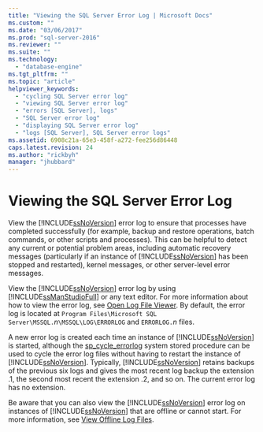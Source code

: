 ```yaml
---
title: "Viewing the SQL Server Error Log | Microsoft Docs"
ms.custom: ""
ms.date: "03/06/2017"
ms.prod: "sql-server-2016"
ms.reviewer: ""
ms.suite: ""
ms.technology: 
  - "database-engine"
ms.tgt_pltfrm: ""
ms.topic: "article"
helpviewer_keywords: 
  - "cycling SQL Server error log"
  - "viewing SQL Server error log"
  - "errors [SQL Server], logs"
  - "SQL Server error log"
  - "displaying SQL Server error log"
  - "logs [SQL Server], SQL Server error logs"
ms.assetid: 6908c21a-65e3-458f-a272-fee256d86448
caps.latest.revision: 24
ms.author: "rickbyh"
manager: "jhubbard"
---
```

# Viewing the SQL Server Error Log
  View the [!INCLUDE[ssNoVersion](../../advanced-analytics/r-services/includes/ssnoversion-md.md)] error log to ensure that processes have completed successfully (for example, backup and restore operations, batch commands, or other scripts and processes). This can be helpful to detect any current or potential problem areas, including automatic recovery messages (particularly if an instance of [!INCLUDE[ssNoVersion](../../advanced-analytics/r-services/includes/ssnoversion-md.md)] has been stopped and restarted), kernel messages, or other server-level error messages.  
  
 View the [!INCLUDE[ssNoVersion](../../advanced-analytics/r-services/includes/ssnoversion-md.md)] error log by using [!INCLUDE[ssManStudioFull](../../advanced-analytics/r-services/includes/ssmanstudiofull-md.md)] or any text editor. For more information about how to view the error log, see [Open Log File Viewer](../../relational-databases/logs/open-log-file-viewer.md). By default, the error log is located at `Program Files\Microsoft SQL Server\MSSQL.`*n*`\MSSQL\LOG\ERRORLOG` and `ERRORLOG.`*n* files.  
  
 A new error log is created each time an instance of [!INCLUDE[ssNoVersion](../../advanced-analytics/r-services/includes/ssnoversion-md.md)] is started, although the [sp_cycle_errorlog](../../relational-databases/reference/system-stored-procedures/sp-cycle-errorlog-transact-sql.md) system stored procedure can be used to cycle the error log files without having to restart the instance of [!INCLUDE[ssNoVersion](../../advanced-analytics/r-services/includes/ssnoversion-md.md)]. Typically, [!INCLUDE[ssNoVersion](../../advanced-analytics/r-services/includes/ssnoversion-md.md)] retains backups of the previous six logs and gives the most recent log backup the extension .1, the second most recent the extension .2, and so on. The current error log has no extension.  
  
 Be aware that you can also view the [!INCLUDE[ssNoVersion](../../advanced-analytics/r-services/includes/ssnoversion-md.md)] error log on instances of [!INCLUDE[ssNoVersion](../../advanced-analytics/r-services/includes/ssnoversion-md.md)] that are offline or cannot start. For more information, see [View Offline Log Files](../../relational-databases/logs/view-offline-log-files.md).  
  
  